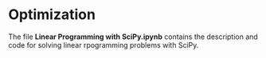 # Optimization

The file **Linear Programming with SciPy.ipynb** contains the description and code for solving linear rpogramming problems with SciPy.
